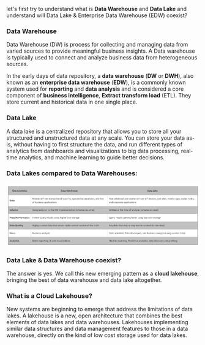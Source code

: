 
let's first try to understand what is **Data Warehouse** and **Data Lake** and understand will Data Lake & Enterprise Data Warehouse (EDW) coexist?

### Data Warehouse
Data Warehouse (DW) is process for collecting and managing data from varied sources to provide meaningful business insights. A Data warehouse is typically used to connect and analyze business data from heterogeneous sources.

In the early days of data repository, a **data warehouse** (**DW** or **DWH**), also known as an **enterprise data  warehouse** (**EDW**), is a commonly known system used for **reporting** and **data analysis** and is considered a core component of **business intelligence**, **Extract transform load** (ETL). They store current and historical data in one single place.

### Data Lake
A data lake is a centralized repository that allows you to store all your structured and unstructured data at any scale. You can store your data as-is, without having to first structure the data, and run different types of analytics from dashboards and visualizations to big data processing, real-time analytics, and machine learning to guide better decisions.

### Data Lakes compared to Data Warehouses:

![DLDW](https://github.com/gurditsingh/blog/blob/gh-pages/_screenshots/DataLake_DataWarehouse.jpg?raw=true)

### Data Lake & Data Warehouse coexist?
The answer is yes. We call this new emerging pattern as a **cloud lakehouse**, bringing the best of data warehouse and data lake altogether.

### What is a Cloud Lakehouse?
New systems are beginning to emerge that address the limitations of data lakes. A lakehouse is a new, open architecture that combines the best elements of data lakes and data warehouses. Lakehouses implementing similar data structures and data management features to those in a data warehouse, directly on the kind of low cost storage used for data lakes.


<!--stackedit_data:
eyJoaXN0b3J5IjpbLTE5MDQ2NDIzMjgsMzAzNzgzMjYxLDE0NT
M4OTYwMTIsLTIwNTM3NTQ2MjcsLTIwOTYyMzg5OCwtODA0NTU5
MTE2LDU5ODU4MDkxNiwtNjAzMjA0OTQzLDMwOTE5NDAyMyw5Nj
kyNjY3NDQsMTgzNzc0NDc4MCwtMTc3MjIyNTcwNCwtMTY5NDA4
MjU2LC0xNjIwNjY3MzI0LC0yMDI2Nzk1NzEzLC0xNjg5OTA4OT
UyLDQ4Mjc2MzIwLDExODEzMTY0MSwtMTkyNzI1Nzg3MCwxNjEx
MTA0MTA1XX0=
-->